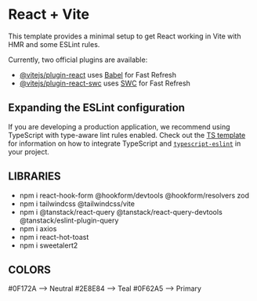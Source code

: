 # React + Vite

This template provides a minimal setup to get React working in Vite with HMR and some ESLint rules.

Currently, two official plugins are available:

- [@vitejs/plugin-react](https://github.com/vitejs/vite-plugin-react/blob/main/packages/plugin-react) uses [Babel](https://babeljs.io/) for Fast Refresh
- [@vitejs/plugin-react-swc](https://github.com/vitejs/vite-plugin-react/blob/main/packages/plugin-react-swc) uses [SWC](https://swc.rs/) for Fast Refresh

## Expanding the ESLint configuration

If you are developing a production application, we recommend using TypeScript with type-aware lint rules enabled. Check out the [TS template](https://github.com/vitejs/vite/tree/main/packages/create-vite/template-react-ts) for information on how to integrate TypeScript and [`typescript-eslint`](https://typescript-eslint.io) in your project.

## LIBRARIES

- npm i react-hook-form @hookform/devtools @hookform/resolvers zod
- npm i tailwindcss @tailwindcss/vite
- npm i @tanstack/react-query @tanstack/react-query-devtools @tanstack/eslint-plugin-query
- npm i axios
- npm i react-hot-toast
- npm i sweetalert2

## COLORS

#0F172A --> Neutral
#2E8E84 --> Teal
#0F62A5 --> Primary
